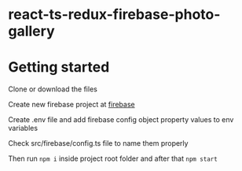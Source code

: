 # react-ts-redux-firebase-photo-gallery

# Getting started #

Clone or download the files

Create new firebase project at [firebase](https://console.firebase.google.com/)

Create .env file and add firebase config object property values to env variables

Check src/firebase/config.ts file to name them properly

Then run `npm i` inside project root folder and after that `npm start`

